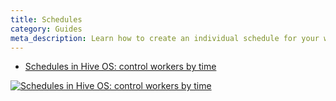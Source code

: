 ```yaml
---
title: Schedules
category: Guides
meta_description: Learn how to create an individual schedule for your workers.
---
```


- <a href="https://www.youtube.com/watch?v=adKdAoul_N8">Schedules in Hive OS: control workers by time</a>

<a href="http://www.youtube.com/watch?feature=player_embedded&v=adKdAoul_N8
" target="_blank"><img src="http://img.youtube.com/vi/adKdAoul_N8/0.jpg"
alt="Schedules in Hive OS: control workers by time"></a>
